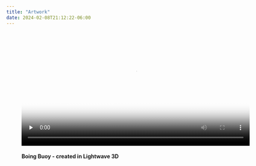 ```yaml
---
title: "Artwork"
date: 2024-02-08T21:12:22-06:00
---
```


<figure>
    <video width="600" controls loop preload="none" poster="boing_buoy.jpg"><source src="boing_buoy.mp4"></video>
    <figcaption><h4>Boing Buoy - created in Lightwave 3D</h4></figcaption>
</figure>
